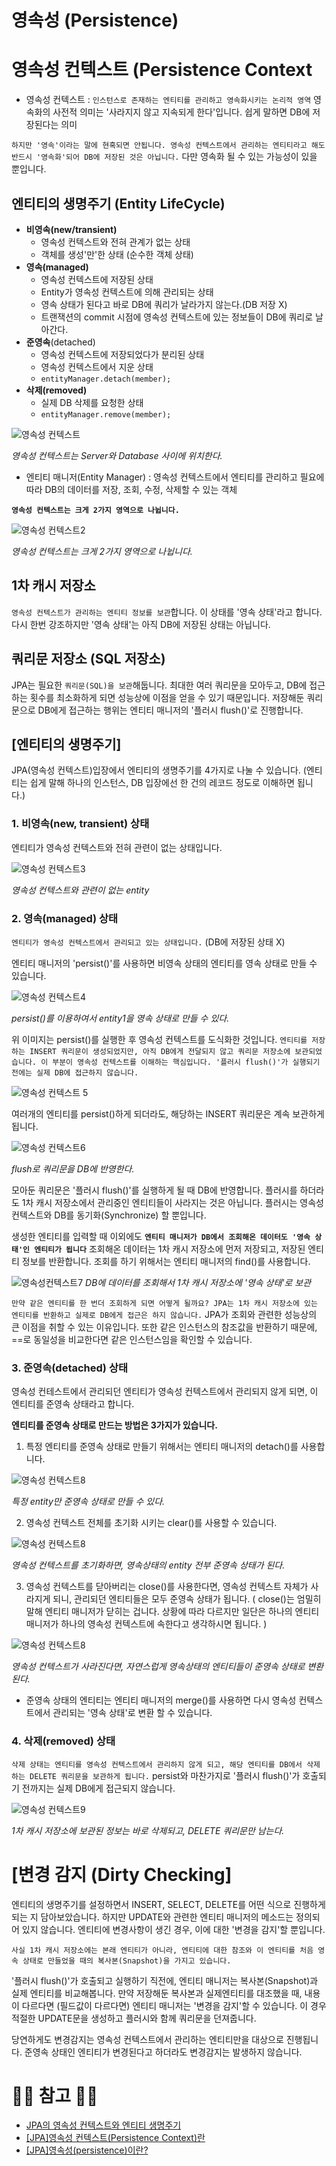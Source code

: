 # 영속성 (Persistence)

# 영속성 컨텍스트  (Persistence Context

- 영속성 컨텍스트 : ``인스턴스로 존재하는 엔티티를 관리하고 영속화시키는 논리적 영역`` 영속화의 사전적 의미는 '사라지지 않고 지속되게 한다'입니다. 쉽게 말하면 DB에 저장된다는 의미

``하지만 '영속'이라는 말에 현혹되면 안됩니다. 영속성 컨텍스트에서 관리하는 엔티티라고 해도 반드시 '영속화'되어 DB에 저장된 것은 아닙니다.`` 다만 영속화 될 수 있는 가능성이 있을 뿐입니다.

## 엔티티의 생명주기 (Entity LifeCycle)

- **비영속(new/transient)**
    - 영속성 컨텍스트와 전혀 관계가 없는 상태
    - 객체를 생성'만'한 상태 (순수한 객체 상태)
- **영속(managed)**
    - 영속성 컨텍스트에 저장된 상태
    - Entity가 영속성 컨텍스트에 의해 관리되는 상태
    - 영속 상태가 된다고 바로 DB에 쿼리가 날라가지 않는다.(DB 저장 X)
    - 트랜잭션의 commit 시점에 영속성 컨텍스트에 있는 정보들이 DB에 쿼리로 날아간다.
- **준영속**(detached)
    - 영속성 컨텍스트에 저장되었다가 분리된 상태
    - 영속성 컨텍스트에서 지운 상태
    - ``entityManager.detach(member);``
- **삭제(removed)**
    - 실제 DB 삭제를 요청한 상태
    - ``entityManager.remove(member);``

![영속성 컨텍스트](img/영속성컨텍스트1.jpeg)

*영속성 컨텍스트는 Server와 Database 사이에 위치한다.*

- 엔티티 매니저(Entity Manager) : 영속성 컨텍스트에서 엔티티를 관리하고 필요에 따라 DB의 데이터를 저장, 조회, 수정, 삭제할 수 있는 객체

**``영속성 컨텍스트는 크게 2가지 영역으로 나뉩니다.``**

![영속성 컨텍스트2](img/영속성컨텍스트2.jpeg)

*영속성 컨텍스트는 크게 2가지 영역으로 나뉩니다.*

## 1차 캐시 저장소

``영속성 컨텍스트가 관리하는 엔티티 정보를 보관``합니다. 이 상태를 '영속 상태'라고 합니다. 다시 한번 강조하지만 '영속 상태'는 아직 DB에 저장된 상태는 아닙니다.

## 쿼리문 저장소 (SQL 저장소)

JPA는 필요한 ``쿼리문(SQL)을 보관``해둡니다. 최대한 여러 쿼리문을 모아두고, DB에 접근하는 횟수를 최소화하게 되면 성능상에 이점을 얻을 수 있기 때문입니다. 저장해둔 쿼리문으로 DB에게 접근하는 행위는 엔티티 매니저의 '플러시 flush()'로 진행합니다.

## [엔티티의 생명주기]

JPA(영속성 컨텍스트)입장에서 엔티티의 생명주기를 4가지로 나눌 수 있습니다. (엔티티는 쉽게 말해 하나의 인스턴스, DB 입장에선 한 건의 레코드 정도로 이해하면 됩니다.)

### 1. 비영속(new, transient) 상태

엔티티가 영속성 컨텍스트와 전혀 관련이 없는 상태입니다.

![영속성 컨텍스트3](img/영속성컨텍스트3.jpeg)

*영속성 컨텍스트와 관련이 없는 entity*

### 2. 영속(managed) 상태

``엔티티가 영속성 컨텍스트에서 관리되고 있는 상태입니다.`` (DB에 저장된 상태 X)

엔티티 매니저의 'persist()'를 사용하면 비영속 상태의 엔티티를 영속 상태로 만들 수 있습니다.

![영속성 컨텍스트4](img/영속성컨텍스트4.jpeg)

*persist()를 이용하여서 entity1을 영속 상태로 만들 수 있다.*

위 이미지는 persist()를 실행한 후 영속성 컨텍스트를 도식화한 것입니다. ``엔티티를 저장하는 INSERT 쿼리문이 생성되었지만, 아직 DB에게 전달되지 않고 쿼리문 저장소에 보관되었습니다. 이 부분이 영속성 컨텍스트를 이해하는 핵심입니다. '플러시 flush()'가 실행되기 전에는 실제 DB에 접근하지 않습니다.``

![영속성 컨텍스트 5](img/영속성컨텍스트5.jpeg)

여러개의 엔티티를 persist()하게 되더라도, 해당하는 INSERT 쿼리문은 계속 보관하게 됩니다.

![영속성 컨텍스트6](img/영속성컨텍스트6.jpeg)

*flush로 쿼리문을 DB에 반영한다.*

모아둔 쿼리문은 '플러시 flush()'를 실행하게 될 때 DB에 반영합니다. 플러시를 하더라도 1차 캐시 저장소에서 관리중인 엔티티들이 사라지는 것은 아닙니다. 플러시는 영속성 컨텍스트와 DB를 동기화(Synchronize) 할 뿐입니다.

생성한 엔티티를 입력할 때 이외에도 **``엔티티 매니저가 DB에서 조회해온 데이터도 '영속 상태'인 엔티티가 됩니다``** 조회해온 데이터는 1차 캐시 저장소에 먼저 저장되고, 저장된 엔티티 정보를 반환합니다. 조회를 하기 위해서는 엔티티 매니저의 find()를 사용합니다.

![영속성컨텍스트7](img/영속성컨텍스트7.jpeg)
*DB에 데이터를 조회해서 1차 캐시 저장소에 '영속 상태'로 보관*

``만약 같은 엔티티를 한 번더 조회하게 되면 어떻게 될까요? JPA는 1차 캐시 저장소에 있는 엔티티를 반환하고 실제로 DB에게 접근은 하지 않습니다.`` JPA가 조회와 관련한 성능상의 큰 이점을 취할 수 있는 이유입니다. 또한 같은 인스턴스의 참조값을 반환하기 때문에, ==로 동일성을 비교한다면 같은 인스턴스임을 확인할 수 있습니다.

### 3. 준영속(detached) 상태

영속성 컨테스트에서 관리되던 엔티티가 영속성 컨텍스트에서 관리되지 않게 되면, 이 엔티티를 준영속 상태라고 합니다.

**엔티티를 준영속 상태로 만드는 방법은 3가지가 있습니다.**

 1. 특정 엔티티를 준영속 상태로 만들기 위해서는 엔티티 매니저의 detach()를 사용합니다.

![영속성 컨텍스트8](img/영속성컨텍스트8.jpeg)

*특정 entity만 준영속 상태로 만들 수 있다.*

 2. 영속성 컨텍스트 전체를 초기화 시키는 clear()를 사용할 수 있습니다. 

![영속성 컨텍스트8](img/영속성컨텍스트9.jpeg)

_영속성 컨텍스트를 초기화하면, 영속상태의 entity 전부 준영속 상태가 된다._

 3. 영속성 컨텍스트를 닫아버리는 close()를 사용한다면, 영속성 컨텍스트 자체가 사라지게 되니, 관리되던 엔티티들은 모두 준영속 상태가 됩니다. ( close()는 엄밀히 말해 엔티티 매니저가 닫히는 겁니다. 상황에 따라 다르지만 일단은 하나의 엔티티 매니저가 하나의 영속성 컨텍스트에 속한다고 생각하시면 됩니다. )

![영속성 컨텍스트8](img/영속성컨텍스트10.jpeg)

*영속성 컨텍스트가 사라진다면, 자연스럽게 영속상태의 엔티티들이 준영속 상태로 변환된다.*

- 준영속 상태의 엔티티는 엔티티 매니저의 merge()를 사용하면 다시 영속성 컨텍스트에서 관리되는 '영속 상태'로 변환 할 수 있습니다.

### 4. 삭제(removed) 상태

``삭제 상태는 엔티티를 영속성 컨텍스트에서 관리하지 않게 되고, 해당 엔티티를 DB에서 삭제하는 DELETE 쿼리문을 보관하게 됩니다.`` persist와 마찬가지로 '플러시 flush()'가 호출되기 전까지는 실제 DB에게 접근되지 않습니다.

![영속성 컨텍스트9](img/영속성컨텍스트11.jpeg)

*1차 캐시 저장소에 보관된 정보는 바로 삭제되고, DELETE 쿼리문만 남는다.*

# [변경 감지 (Dirty Checking]

엔티티의 생명주기를 설정하면서 INSERT, SELECT, DELETE를 어떤 식으로 진행하게 되는 지 담아보았습니다. 하지만 UPDATE와 관련한 엔티티 매니저의 메소드는 정의되어 있지 않습니다. 엔티티에 변경사항이 생긴 경우, 이에 대한 '변경을 감지'할 뿐입니다.

``사실 1차 캐시 저장소에는 본래 엔티티가 아니라, 엔티티에 대한 참조와 이 엔티티를 처음 영속 상태로 만들었을 때의 복사본(Snapshot)을 가지고 있습니다. ``

'플러시 flush()'가 호출되고 실행하기 직전에, 엔티티 매니저는 복사본(Snapshot)과 실제 엔티티를 비교해봅니다. 만약 저장해둔 복사본과 실제엔티티를 대조했을 때, 내용이 다르다면 (필드값이 다르다면) 엔티티 매니저는 '변경을 감지'할 수 있습니다. 이 경우 적절한 UPDATE문을 생성하고 플러시와 함께 쿼리문을 던져줍니다.

당연하게도 변경감지는 영속성 컨텍스트에서 관리하는 엔티티만을 대상으로 진행됩니다. 준영속 상태인 엔티티가 변경된다고 하더라도 변경감지는 발생하지 않습니다.

# 🙆‍♂️ 참고 🙇‍♂️ 

- [JPA의 영속성 컨텍스트와 엔티티 생명주기](https://siyoon210.tistory.com/138)
- [[JPA]영속성 컨텍스트(Persistence Context)란](https://gmlwjd9405.github.io/2019/08/06/persistence-context.html)
- [[JPA]영속성(persistence)이란?](https://data-make.tistory.com/609)